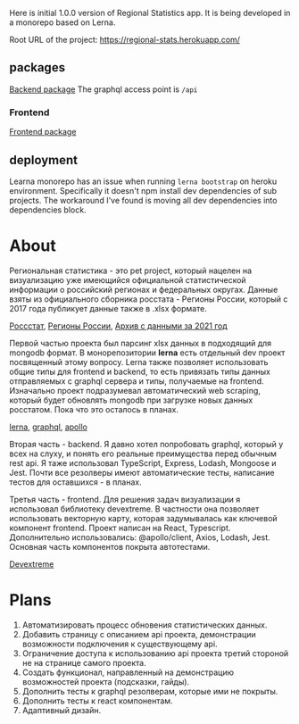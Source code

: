 Here is initial 1.0.0 version of Regional Statistics app. It is being developed in a monorepo based on Lerna.

Root URL of the project: https://regional-stats.herokuapp.com/

## packages

[Backend package](https://github.com/daniel-epiffanov/regional-stats/tree/master/packages/backend) The graphql access point is ```/api```

### Frontend

[Frontend package](https://github.com/daniel-epiffanov/regional-stats/tree/master/packages/react)

## deployment
Learna monorepo has an issue when running ```lerna bootstrap``` on heroku environment. Specifically it doesn't npm install dev dependencies of sub projects. The workaround I've found is moving all dev dependencies into dependencies block.

# About
Региональная статистика - это pet project, который нацелен на визуализацию уже имеющийся официальной статистической информации о российский регионах и федеральных округах. Данные взяты из официального сборника росстата - Регионы России, который с 2017 года публикует данные также в .xlsx формате.

[Россстат](https://rosstat.gov.ru/), 
[Регионы России](https://rosstat.gov.ru/folder/210/document/13204), 
[Архив с данными за 2021 год](https://rosstat.gov.ru/storage/mediabank/soc_pok_2021.rar)

Первой частью проекта был парсинг xlsx данных в подходящий для mongodb формат. В монорепозитории <b>lerna</b> есть отдельный dev проект посвященный этому вопросу. Lerna также позволяет использовать общие типы для frontend и backend, то есть привязать типы данных отправляемых с graphql сервера и типы, получаемые на frontend. Изначально проект подразумевал автоматический web scraping, который будет обновлять mongodb при загрузке новых данных росстатом. Пока что это осталось в планах. 

[lerna](https://lerna.js.org/), 
[graphql](https://graphql.org/), 
[apollo](https://www.apollographql.com/)


Вторая часть - backend. Я давно хотел попробовать graphql, который у всех на слуху, и понять его реальные преимущества перед обычным rest api. Я таже использовал TypeScript, Express, Lodash, Mongoose и Jest. Почти все резолверы имеют автоматические тесты, написание тестов для оставшихся - в планах.


Третья часть - frontend. Для решения задач визуализации я использовал библиотеку devextreme. В частности она позволяет использовать векторную карту, которая задумывалась как ключевой компонент frontend. Проект написан на React, Typescript. Дополнительно использовались: @apollo/client, Axios, Lodash, Jest. Основная часть компонентов покрыта автотестами.

[Devextreme](https://js.devexpress.com/)

# Plans
1. Автоматизировать процесс обновения статистических данных.
2. Добавить страницу с описанием api проекта, демонстрации возможности подключения к существующему api.
3. Ограничение доступа к использованию api проекта третий стороной не на странице самого проекта.
4. Создать функционал, направленный на демонстрацию возможностей проекта (подсказки, гайды).
5. Дополнить тесты к graphql резолверам, которые ими не покрыты.
6. Дополнить тесты к react компонентам.
7. Адаптивный дизайн.
